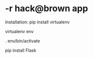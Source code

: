 # -r hack@brown app

Installation:
pip install virtualenv

virtualenv env

. env/bin/activate

pip install Flask

